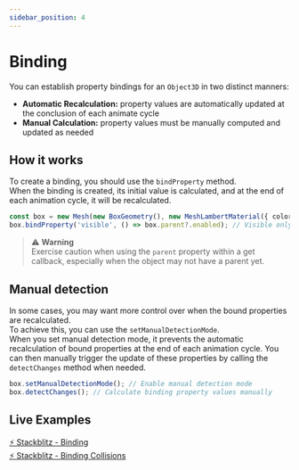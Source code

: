 ```yaml
---
sidebar_position: 4
---
```


# Binding

You can establish property bindings for an `Object3D` in two distinct manners:
- **Automatic Recalculation:** property values are automatically updated at the conclusion of each animate cycle
- **Manual Calculation:** property values must be manually computed and updated as needed

## How it works

To create a binding, you should use the `bindProperty` method. <br />
When the binding is created, its initial value is calculated, and at the end of each animation cycle, it will be recalculated.

```typescript
const box = new Mesh(new BoxGeometry(), new MeshLambertMaterial({ color: 'green' }));
box.bindProperty('visible', () => box.parent?.enabled); // Visible only if parent is enabled
```

> ⚠️ **Warning** <br />
> Exercise caution when using the `parent` property within a get callback, especially when the object may not have a parent yet.

## Manual detection

In some cases, you may want more control over when the bound properties are recalculated. <br />
To achieve this, you can use the `setManualDetectionMode`. <br />
When you set manual detection mode, it prevents the automatic recalculation of bound properties at the end of each animation cycle.
You can then manually trigger the update of these properties by calling the `detectChanges` method when needed. 

```typescript
box.setManualDetectionMode(); // Enable manual detection mode
box.detectChanges(); // Calculate binding property values manually
```

## Live Examples

[⚡ Stackblitz - Binding](https://stackblitz.com/edit/three-ez-binding?file=src%2Fmain.ts) <br />
[⚡ Stackblitz - Binding Collisions](https://stackblitz.com/edit/three-ez-binding-collisions?file=src%2Fmain.ts)
